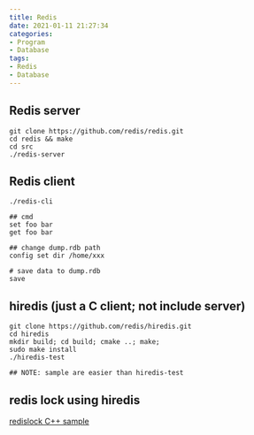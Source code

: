```yaml
---
title: Redis
date: 2021-01-11 21:27:34
categories:
- Program
- Database
tags:
- Redis
- Database
---
```


## Redis server

``` shell
git clone https://github.com/redis/redis.git
cd redis && make
cd src
./redis-server
```

## Redis client

``` shell
./redis-cli

## cmd
set foo bar
get foo bar

## change dump.rdb path
config set dir /home/xxx

# save data to dump.rdb
save
```

## hiredis (just a C client; not include server)

``` shell
git clone https://github.com/redis/hiredis.git
cd hiredis
mkdir build; cd build; cmake ..; make;
sudo make install
./hiredis-test

## NOTE: sample are easier than hiredis-test
```

## redis lock using hiredis
[redislock C++ sample](https://github.com/yuhanfang/redislock)
